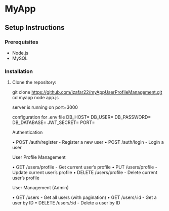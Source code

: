 # MyApp

## Setup Instructions

### Prerequisites
- Node.js
- MySQL

### Installation
1. Clone the repository:
   
   git clone https://github.com/izafar22/myAppUserProfileManagement.git
   cd myapp
   node app.js

   server is running on port=3000

   configuration for .env file
    DB_HOST=
    DB_USER=
    DB_PASSWORD=
    DB_DATABASE=
    JWT_SECRET=
    PORT=

   Authentication

	•	POST /auth/register - Register a new user
	•	POST /auth/login - Login a user

   User Profile Management

	•	GET /users/profile - Get current user’s profile
	•	PUT /users/profile - Update current user’s profile
	•	DELETE /users/profile - Delete current user’s profile

   User Management (Admin)

	•	GET /users - Get all users (with pagination)
	•	GET /users/:id - Get a user by ID
	•	DELETE /users/:id - Delete a user by ID


 